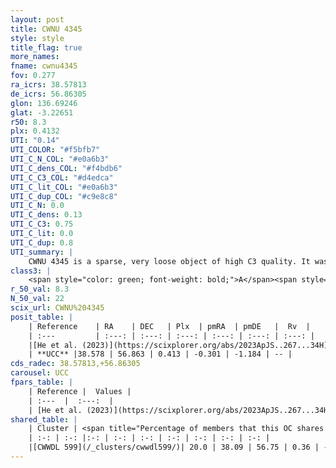 ```yaml
---
layout: post
title: CWNU 4345
style: style
title_flag: true
more_names: 
fname: cwnu4345
fov: 0.277
ra_icrs: 38.57813
de_icrs: 56.86305
glon: 136.69246
glat: -3.22651
r50: 8.3
plx: 0.4132
UTI: "0.14"
UTI_COLOR: "#f5bfb7"
UTI_C_N_COL: "#e0a6b3"
UTI_C_dens_COL: "#f4bdb6"
UTI_C_C3_COL: "#d4edca"
UTI_C_lit_COL: "#e0a6b3"
UTI_C_dup_COL: "#c9e8c8"
UTI_C_N: 0.0
UTI_C_dens: 0.13
UTI_C_C3: 0.75
UTI_C_lit: 0.0
UTI_C_dup: 0.8
UTI_summary: |
    CWNU 4345 is a sparse, very loose object of high C3 quality. It was recently reported in the literature.<br><br>This is very likely a unique object, which shares a small percentage of members with at least one previously reported entry.<br><br><span style="color: #99180f; font-weight: bold;">Warning: </span>contains less than 25 stars with <i>P>0.5</i> estimated.
class3: |
    <span style="color: green; font-weight: bold;">A</span><span style="color: #FFC300; font-weight: bold;">B</span>
r_50_val: 8.3
N_50_val: 22
scix_url: CWNU%204345
posit_table: |
    | Reference    | RA    | DEC   | Plx  | pmRA  | pmDE   |  Rv  |
    | :---         | :---: | :---: | :---: | :---: | :---: | :---: |
    |[He et al. (2023)](https://scixplorer.org/abs/2023ApJS..267...34H) | 38.554 | 56.824 | 0.394 | -0.302 | -1.182 | -- |
    | **UCC** |38.578 | 56.863 | 0.413 | -0.301 | -1.184 | -- | 
cds_radec: 38.57813,+56.86305
carousel: UCC
fpars_table: |
    | Reference |  Values |
    | :---  |  :---:  |
    | [He et al. (2023)](https://scixplorer.org/abs/2023ApJS..267...34H) | `A0=2.0, m-M=11.9, logA=7.8` |
shared_table: |
    | Cluster | <span title="Percentage of members that this OC shares with the ones listed">%</span>   | RA   | DEC   | Plx   | pmRA  | pmDE  | Rv | UTI |
    | :-: | :-: |:-: | :-: | :-: | :-: | :-: | :-: | :-: |
    |[CWWDL 599](/_clusters/cwwdl599/)| 20.0 | 38.09 | 56.75 | 0.36 | -0.18 | -1.21 | -- |0.09 |
---
```

